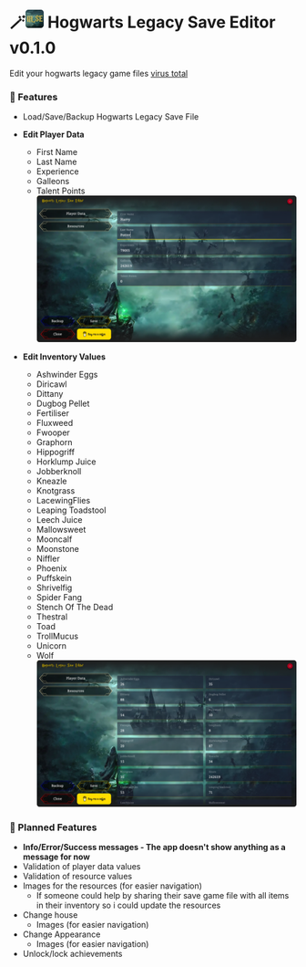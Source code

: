 # 🪄![icon.png](icon.png) Hogwarts Legacy Save Editor v0.1.0

Edit your hogwarts legacy game files
[virus total](https://www.virustotal.com/gui/file/30bc02069c7a29415a4ab52820cffc2677667f2d590157fddf81c8318af90330/detection)

### 🚀 Features

* Load/Save/Backup Hogwarts Legacy Save File
* **Edit Player Data**

  * First Name
  * Last Name
  * Experience
  * Galleons
  * Talent Points
    ![personal_data_screen.png](screenshots/personal_data_screen.png)
* **Edit Inventory Values**

  * Ashwinder Eggs
  * Diricawl
  * Dittany
  * Dugbog Pellet
  * Fertiliser
  * Fluxweed
  * Fwooper
  * Graphorn
  * Hippogriff
  * Horklump Juice
  * Jobberknoll
  * Kneazle
  * Knotgrass
  * LacewingFlies
  * Leaping Toadstool
  * Leech Juice
  * Mallowsweet
  * Mooncalf
  * Moonstone
  * Niffler
  * Phoenix
  * Puffskein
  * Shrivelfig
  * Spider Fang
  * Stench Of The Dead
  * Thestral
  * Toad
  * TrollMucus
  * Unicorn
  * Wolf
    ![resources_screen.png](screenshots/resources_screen.png)

### 🔮 Planned Features

* **Info/Error/Success messages - The app doesn't show anything as a message for now**
* Validation of player data values
* Validation of resource values
* Images for the resources (for easier navigation)
  * If someone could help by sharing their save game file with all items in their inventory so i could update the resources
* Change house
  * Images (for easier navigation)
* Change Appearance
  * Images (for easier navigation)
* Unlock/lock achievements
